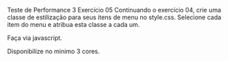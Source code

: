Teste de Performance 3
Exercício 05
Continuando o exercício 04, crie uma classe de estilização para seus itens de menu no style.css. Selecione cada item do menu e atribua esta classe a cada um.

Faça via javascript.

Disponibilize no minimo 3 cores.